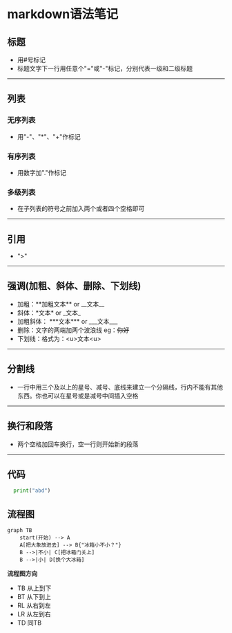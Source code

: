 # markdown语法笔记

## 标题
* 用#号标记
* 标题文字下一行用任意个"="或"-"标记，分别代表一级和二级标题
-----
## 列表
### 无序列表
* 用"-"、"*"、"+"作标记
### 有序列表
* 用数字加"."作标记
### 多级列表
- 在子列表的符号之前加入两个或者四个空格即可
-----
## 引用
* ">"
-----
## 强调(加粗、斜体、删除、下划线)
- 加粗：\*\*加粗文本\*\* or \_\_文本\_\_
- 斜体：\*文本\* or \_文本\_
- 加粗斜体： \*\*\*文本\*\*\* or \_\_\_文本\_\_\_
- 删除：文字的两端加两个波浪线 eg：~~你好~~
- 下划线：格式为：\<u>文本\<u>
----
## 分割线
* 一行中用三个及以上的星号、减号、底线来建立一个分隔线，行内不能有其他东西。你也可以在星号或是减号中间插入空格
****
## 换行和段落
* 两个空格加回车换行，空一行则开始新的段落
----
## 代码
````python
  print("abd")
````

## 流程图
```mermaid
graph TB
    start(开始) --> A
    A[把大象放进去] --> B{"冰箱小不小？"}
    B -->|不小| C[把冰箱门关上]
    B -->|小| D[换个大冰箱]
```
**流程图方向**
* TB 从上到下
* BT 从下到上
* RL 从右到左
* LR 从左到右
* TD 同TB


